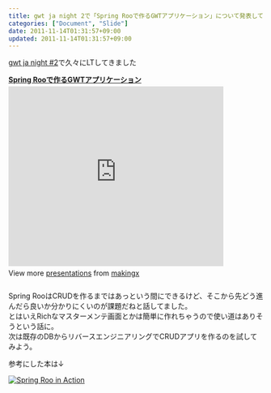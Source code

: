 ```yaml
---
title: gwt ja night 2で「Spring Rooで作るGWTアプリケーション」について発表してきました
categories: ["Document", "Slide"]
date: 2011-11-14T01:31:57+09:00
updated: 2011-11-14T01:31:57+09:00
---
```


[gwt ja night #2][1]で久々にLTしてきました

<div style="width:425px" id="__ss_10136640"> <strong style="display:block;margin:12px 0 4px"><a href="http://www.slideshare.net/makingx/spring-roogwt" title="Spring Rooで作るGWTアプリケーション" target="_blank">Spring Rooで作るGWTアプリケーション</a></strong> <iframe src="http://www.slideshare.net/slideshow/embed_code/10136640" width="425" height="355" frameborder="0" marginwidth="0" marginheight="0" scrolling="no"></iframe> <div style="padding:5px 0 12px"> View more <a href="http://www.slideshare.net/" target="_blank">presentations</a> from <a href="http://www.slideshare.net/makingx" target="_blank">makingx</a> </div> </div>

Spring RooはCRUDを作るまではあっという間にできるけど、そこから先どう進んだら良いか分かりにくいのが課題だねと話してました。<br>
とはいえRichなマスターメンテ画面とかは簡単に作れちゃうので使い道はありそうという話に。
<br>
次は既存のDBからリバースエンジニアリングでCRUDアプリを作るのを試してみよう。


参考にした本は↓

<a href="http://www.amazon.co.jp/Spring-Roo-Action-Ken-Rimple/dp/193518296X%3FSubscriptionId%3DAKIAJGZ7MSORH7HQ4FJA%26tag%3Dikam-22%26linkCode%3Dsp1%26camp%3D2025%26creative%3D165953%26creativeASIN%3D193518296X "><img src="http://ecx.images-amazon.com/images/I/51FW5h2erpL._SL160_.jpg" title="Spring Roo in Action" alt="Spring Roo in Action"></a>

  [1]: http://atnd.org/events/20933

